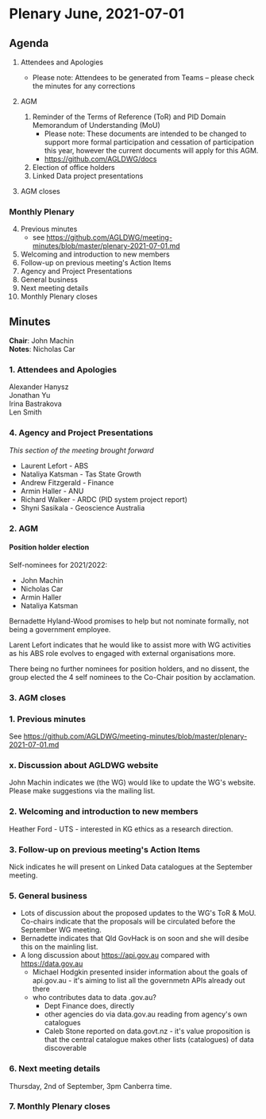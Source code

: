 # Plenary June, 2021-07-01

## Agenda

1. Attendees and Apologies
    * Please note: Attendees to be generated from Teams – please check the minutes for any corrections

2. AGM
    1. Reminder of the Terms of Reference (ToR) and PID Domain Memorandum of Understanding (MoU)
        * Please note: These documents are intended to be changed to support more formal participation and cessation of participation this year, however the current documents will apply for this AGM.
        * https://github.com/AGLDWG/docs
    2. Election of office holders
    3. Linked Data project presentations
3. AGM closes

### Monthly Plenary
4. Previous minutes
    * see <https://github.com/AGLDWG/meeting-minutes/blob/master/plenary-2021-07-01.md>
5. Welcoming and introduction to new members
6. Follow-up on previous meeting's Action Items
7. Agency and Project Presentations
8. General business 
9. Next meeting details
10. Monthly Plenary closes

## Minutes

**Chair**: John Machin  
**Notes**: Nicholas Car  

### 1. Attendees and Apologies

Alexander Hanysz  
Jonathan Yu  
Irina Bastrakova  
Len Smith  

### 4. Agency and Project Presentations
_This section of the meeting brought forward_

* Laurent Lefort - ABS
* Nataliya Katsman - Tas State Growth
* Andrew Fitzgerald - Finance
* Armin Haller - ANU
* Richard Walker - ARDC (PID system project report)
* Shyni Sasikala - Geoscience Australia 

### 2. AGM

#### Position holder election
Self-nominees for 2021/2022:
* John Machin
* Nicholas Car
* Armin Haller
* Nataliya Katsman

Bernadette Hyland-Wood promises to help but not nominate formally, not being a government employee.  

Larent Lefort indicates that he would like to assist more with WG activities as his ABS role evolves to engaged with external organisations more.

There being no further nominees for position holders, and no dissent, the group elected the 4 self nominees to the Co-Chair position by acclamation.


### 3. AGM closes

### 1. Previous minutes
See <https://github.com/AGLDWG/meeting-minutes/blob/master/plenary-2021-07-01.md>

### x. Discussion about AGLDWG website
John Machin indicates we (the WG) would like to update the WG's website. Please make suggestions via the mailing list.

### 2. Welcoming and introduction to new members

Heather Ford - UTS - interested in KG ethics as a research direction.  


### 3. Follow-up on previous meeting's Action Items

Nick indicates he will present on Linked Data catalogues at the September meeting.


### 5. General business 

* Lots of discussion about the proposed updates to the WG's ToR & MoU. Co-chairs indicate that the proposals will be circulated before the September WG meeting.
* Bernadette indicates that Qld GovHack is on soon and she will desibe this on the mainling list.
* A long discussion about <https://api.gov.au> compared with <https://data.gov.au>
    * Michael Hodgkin presented insider information about the goals of api.gov.au - it's aiming to list all the governmetn APIs already out there
    * who contributes data to data .gov.au?
        * Dept Finance does, directly
        * other agencies do via data.gov.au reading from agency's own catalogues
        * Caleb Stone reported on data.govt.nz - it's value proposition is that the central catalogue makes other lists (catalogues) of data discoverable

### 6. Next meeting details

Thursday, 2nd of September, 3pm Canberra time.

### 7. Monthly Plenary closes
